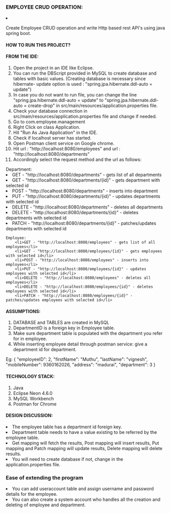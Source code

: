 <h3>EMPLOYEE CRUD OPERATION:</h3>
    <li> <p>Create Employee CRUD operation and write Http based rest API's using java spring boot.</p></li>

<h4>HOW TO RUN THIS PROJECT?</h4>

<h4>FROM THE IDE:</h4>
<ol>
<li>Open the project in an IDE like Eclipse.</li>
<li>You can run the DBScript provided in MySQL to create database and tables with basic values. 
	(Creating database is necessary since hibernate- update option is used : "spring.jpa.hibernate.ddl-auto = update")</li>
<li>In case you do not want to run file, you can change the line "spring.jpa.hibernate.ddl-auto = update"  to  "spring.jpa.hibernate.ddl-auto = create-drop" in src/main/resources/application.properties file.</li>
<li>Check your database connection in src/main/resources/application.properties file and change if needed.</li>
<li> Go to com.employee.management</li>
<li> Right Click on class Application.</li>
<li> Hit "Run As Java Application" in the IDE.</li>
<li>Check if localhost server has started.</li>
<li>Open Postman client service on Google chrome.</li>
<li>Hit url : "http://localhost:8080/employees" and url : "http://localhost:8080/departments"</li>
	<li>Accordingly select the request method and the url as follows:</li>
</ol>
	Department:
		<li>GET - "http://localhost:8080/departments" - gets list of all departments</li>
		<li>GET - "http://localhost:8080/departments/{id}" - gets department with selected id</li>
		<li>POST - "http://localhost:8080/departments" - inserts into department</li>
		<li>PUT - "http://localhost:8080/departments/{id}" - updates departments with selected id</li>
		<li>DELETE - "http://localhost:8080/departments" - deletes all departments</li>
		<li>DELETE - "http://localhost:8080/departments/{id}" - deletes departments with selected id</li>
		<li>PATCH - "http://localhost:8080/departments/{id}" - patches/updates departments with selected id</li>
		
	Employee:
		<li>GET - "http://localhost:8080/employees" - gets list of all employees</li>
		<li>GET - "http://localhost:8080/employees/{id}" - gets employees with selected id</li>
		<li>POST - "http://localhost:8080/employees" - inserts into employees</li>
		<li>PUT - "http://localhost:8080/employees/{id}" - updates employees with selected id</li>
		<li>DELETE - "http://localhost:8080/employees" - deletes all employees</li>
		<li>DELETE - "http://localhost:8080/employees/{id}" - deletes employees with selected id</li>
		<li>PATCH - "http://localhost:8080/employees/{id}" - patches/updates employees with selected id</li>


<h4>ASSUMPTIONS:</h4>
<ol>
<li>DATABASE and TABLES are created in MySQL</li>
<li>DepartmentID is a foreign key in Employee table.</li>
<li> Make sure department table is populated with the department you refer for in employee.</li>
<li>While inserting employee detail through postman service: give a department id for department. </li>
</ol>
	Eg: {
			"employeeID": 2,
			"firstName": "Muthu",
			"lastName": "vignesh",
                        "mobileNumber": 9360162026,
			"address": "madurai",
			"department": 3
	     } 
    

<h4>TECHNOLOGY STACK:</h4>
<ol>
<li>Java</li>
<li>Eclipse Neon 4.6.0</li>
<li>MySQL Workbench</li>
<li>Postman for Chrome</li>
</ol>


<h4>DESIGN DISCUSSION:</h4>
<li>The employee table has a department id foreign key.</li>
<li>Department table needs to have a value existing to be referred by the employee table.</li>
<li> Get mapping will fetch the results, Post mapping will insert results, Put mapping and Patch mapping will update results, Delete mapping will delete results.</li>
<li> You will need to create database if not, change in the application.properties file.</li>


### Ease of extending the program ###
<li> You can add useraccount table and assign username and password details for the employee.</li>
<li>You can also create a system account who handles all the creation and deleting of employee and department.</li>
